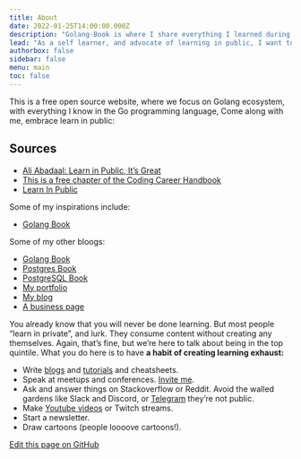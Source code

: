 ```yaml
---
title: About
date: 2022-01-25T14:00:00.000Z
description: "Golang-Book is where I share everything I learned during my Go journey"
lead: "As a self learner, and advocate of learning in public, I want to teach what I know"
authorbox: false
sidebar: false
menu: main
toc: false
---
```



This is a free open source website, where we focus on Golang ecosystem, with everything I know in the Go programming language, Come along with me, embrace learn in public:

## Sources


- [Ali Abadaal: Learn in Public, It’s Great](https://aliabdaal.com/learn-in-public-it-s-great-268305/)
- [This is a free chapter of the Coding Career Handbook](https://www.learninpublic.org/v1-principles-learn-in-public.pdf)
- [Learn In Public](https://www.swyx.io/learn-in-public/)

Some of my inspirations include:
- [Golang Book](https://softchris.github.io/golang-book/)

Some of my other bloogs:
- [Golang Book](https://mohamedallam1991.github.io/golang-book/)
- [Postgres Book](https://mohamedallam1991.github.io/postgres/)
- [PostgreSQL Book](https://mohamedallam1991.github.io/postgresql/)
- [My portfolio](https://mohamedallam1991.github.io/)
- [My blog](https://mohamedallam.tech)
- [A business page](https://mohamedallam1991.github.io/tella/)
<!-- - [A business page](https://mohamedallam1991.github.io/postgresql/) -->


You already know that you will never be done learning. But most people “learn in private”, and lurk. They consume content without creating any themselves. Again, that’s fine, but we’re here to talk about being in the top quintile. What you do here is to have **a habit of creating learning exhaust:**


- Write [blogs](https://mohamedallam.tech) and [tutorials](https://laravelexample.com) and cheatsheets.
- Speak at meetups and conferences. [Invite me](https://www.linkedin.com/in/mohamedallam1991/).
- Ask and answer things on Stackoverflow or Reddit. Avoid the walled gardens like Slack and Discord, or [Telegram](https://t.me/kindatired) they’re not public.
- Make [Youtube videos](https://www.youtube.com/channel/UCR1c1Y6c7Q7HPJLjtBWy71g) or Twitch streams.
- Start a newsletter.
- Draw cartoons (people loooove cartoons!).



[Edit this page on GitHub](https://github.com/mohamedallam1991/golang-book/blob/master/content/about.md)
